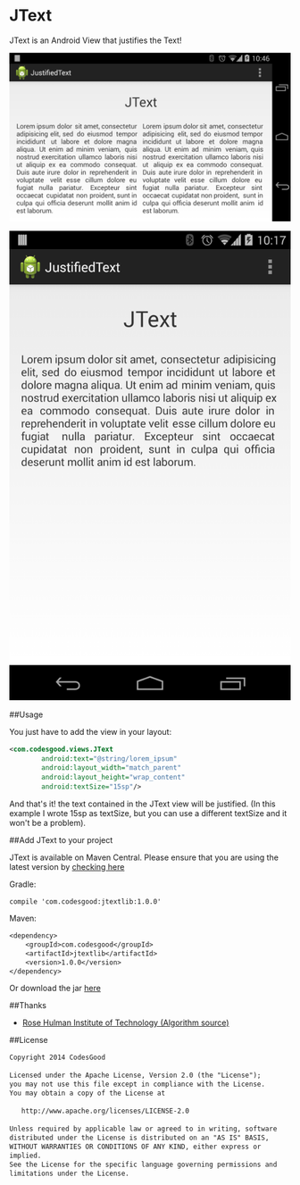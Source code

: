 JText
=========

JText is an Android View that justifies the Text!

![alt landscape](https://raw.githubusercontent.com/amilcar-sr/amilcar-sr.github.io/master/jtext/jtext_land.png)

![alt portrait](https://raw.githubusercontent.com/amilcar-sr/amilcar-sr.github.io/master/jtext/jtext_port.png)


##Usage

You just have to add the view in your layout:

```xml
<com.codesgood.views.JText
        android:text="@string/lorem_ipsum"
        android:layout_width="match_parent"
        android:layout_height="wrap_content"
        android:textSize="15sp"/>
```

And that's it! the text contained in the JText view will be justified. (In this example I wrote 15sp as textSize, but you can use a different textSize and it won't be a problem).


##Add JText to your project

JText is available on Maven Central. Please ensure that you are using the latest version by [checking here](http://search.maven.org/#search%7Cga%7C1%7Cg%3A%22com.codesgood%22%20AND%20a%3A%22jtextlib%22)

Gradle:
```
compile 'com.codesgood:jtextlib:1.0.0'
```

Maven:
```
<dependency>
    <groupId>com.codesgood</groupId>
    <artifactId>jtextlib</artifactId>
    <version>1.0.0</version>
</dependency>
```

Or download the jar [here](https://github.com/amilcar-sr/JText/blob/master/jtext.jar)


##Thanks

- [Rose Hulman Institute of Technology (Algorithm source)](http://www.rose-hulman.edu/Users/faculty/young/CS-Classes/csse220/200820/web/Programs/Markov/justification.html)


##License

    Copyright 2014 CodesGood

    Licensed under the Apache License, Version 2.0 (the "License");
    you may not use this file except in compliance with the License.
    You may obtain a copy of the License at

       http://www.apache.org/licenses/LICENSE-2.0

    Unless required by applicable law or agreed to in writing, software
    distributed under the License is distributed on an "AS IS" BASIS,
    WITHOUT WARRANTIES OR CONDITIONS OF ANY KIND, either express or implied.
    See the License for the specific language governing permissions and
    limitations under the License.
